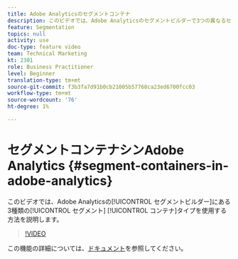 ```yaml
---
title: Adobe Analyticsのセグメントコンテナ
description: このビデオでは、Adobe Analyticsのセグメントビルダーで3つの異なるセグメントコンテナタイプを使用する方法を説明します。
feature: Segmentation
topics: null
activity: use
doc-type: feature video
team: Technical Marketing
kt: 2301
role: Business Practitioner
level: Beginner
translation-type: tm+mt
source-git-commit: f3b3fa7d91b0cb21005b57768ca23ed6700fcc03
workflow-type: tm+mt
source-wordcount: '76'
ht-degree: 1%

---
```



#   セグメントコンテナシンAdobe Analytics  {#segment-containers-in-adobe-analytics}

このビデオでは、Adobe Analyticsの[!UICONTROL セグメントビルダー]にある3種類の[!UICONTROL セグメント] [!UICONTROL コンテナ]タイプを使用する方法を説明します。

>[!VIDEO](https://video.tv.adobe.com/v/25401/?quality=12)

この機能の詳細については、[ドキュメント](https://marketing.adobe.com/resources/help/en_US/analytics/segment/index.html?f=seg_build_ui)を参照してください。
